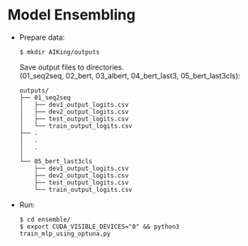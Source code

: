 # Model Ensembling

* Prepare data:
    ```
    $ mkdir AIKing/outputs
    ```
    Save output files to directories. \
    (01_seq2seq, 02_bert, 03_albert, 04_bert_last3, 05_bert_last3cls):
    ```
    outputs/
    ├── 01_seq2seq
    │   ├── dev1_output_logits.csv
    │   ├── dev2_output_logits.csv
    │   ├── test_output_logits.csv
    │   └── train_output_logits.csv
    ├── .
    │   .
    │   .
    │  
    └── 05_bert_last3cls
        ├── dev1_output_logits.csv
        ├── dev2_output_logits.csv
        ├── test_output_logits.csv
        └── train_output_logits.csv
    ```


* Run:
    ```
    $ cd ensemble/
    $ export CUDA_VISIBLE_DEVICES="0" && python3 train_mlp_using_optuna.py
    ```

